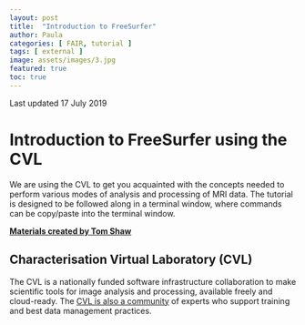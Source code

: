```yaml
---
layout: post
title:  "Introduction to FreeSurfer"
author: Paula
categories: [ FAIR, tutorial ]
tags: [ external ]
image: assets/images/3.jpg
featured: true
toc: true
---
```


Last updated 17 July 2019

# Introduction to FreeSurfer using the CVL

We are using the CVL to get you acquainted with the concepts needed to perform
various modes of analysis and processing of MRI data. The tutorial is designed
to be followed along in a terminal window, where commands can be copy/paste
into the terminal window.

**[Materials created by Tom Shaw](https://hackmd.io/_OJnONm2Qj-__veluKyqFw?view)**

## Characterisation Virtual Laboratory (CVL)

The CVL is a nationally funded software infrastructure collaboration
to make scientific tools for image analysis and processing, available freely
and cloud-ready. The [CVL is also a community](https://characterisation-virtual-laboratory.github.io/CVL_Community/about) of experts who support training
and best data management practices.
